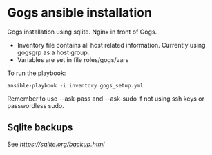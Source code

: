 # Gogs ansible installation

Gogs installation using sqlite. Nginx in front of Gogs. 

- Inventory file contains all host related information. Currently using gogsgrp as a host group. 
- Variables are set in file roles/gogs/vars 

To run the playbook:

```
ansible-playbook -i inventory gogs_setup.yml
```

Remember to use --ask-pass and --ask-sudo if not using ssh keys or passwordless sudo. 


## Sqlite backups

See *https://sqlite.org/backup.html*

